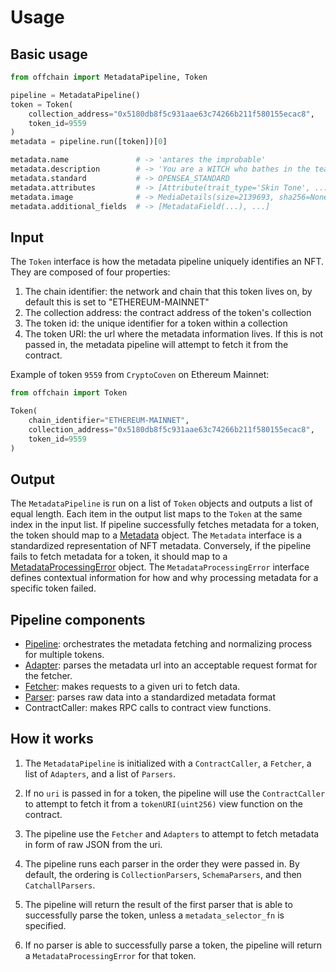 # Usage

## Basic usage

```python
from offchain import MetadataPipeline, Token

pipeline = MetadataPipeline()
token = Token(
    collection_address="0x5180db8f5c931aae63c74266b211f580155ecac8",
    token_id=9559
)
metadata = pipeline.run([token])[0]

metadata.name               # -> 'antares the improbable'
metadata.description        # -> 'You are a WITCH who bathes in the tears of...'
metadata.standard           # -> OPENSEA_STANDARD
metadata.attributes         # -> [Attribute(trait_type='Skin Tone', ...]
metadata.image              # -> MediaDetails(size=2139693, sha256=None, uri='https://cryptocoven.s3.amazonaws.com/2048b255aa1d02045eef13cdd7100479.png', mime_type='image/png')
metadata.additional_fields  # -> [MetadataField(...), ...]
```

## Input

The `Token` interface is how the metadata pipeline uniquely identifies an NFT. They are composed of four properties:

1. The chain identifier: the network and chain that this token lives on, by default this is set to "ETHEREUM-MAINNET"
2. The collection address: the contract address of the token's collection
3. The token id: the unique identifier for a token within a collection
4. The token URI: the url where the metadata information lives. If this is not passed in, the metadata pipeline will attempt to fetch it from the contract.

Example of token `9559` from `CryptoCoven` on Ethereum Mainnet:

```python
from offchain import Token

Token(
    chain_identifier="ETHEREUM-MAINNET",
    collection_address="0x5180db8f5c931aae63c74266b211f580155ecac8",
    token_id=9559
)
```

## Output

The `MetadataPipeline` is run on a list of `Token` objects and outputs a list of equal length. Each item in the output list maps to the `Token` at the same index in the input list. If pipeline successfully fetches metadata for a token, the token should map to a [Metadata](../models/metadata.md) object. The `Metadata` interface is a standardized representation of NFT metadata. Conversely, if the pipeline fails to fetch metadata for a token, it should map to a [MetadataProcessingError](../models/metadata_processing_error.md) object. The `MetadataProcessingError` interface defines contextual information for how and why processing metadata for a specific token failed.

## Pipeline components

- [Pipeline](../pipeline/pipeline.md): orchestrates the metadata fetching and normalizing process for multiple tokens.
- [Adapter](../pipeline/adapters.md): parses the metadata url into an acceptable request format for the fetcher.
- [Fetcher](../pipeline/fetchers.md): makes requests to a given uri to fetch data.
- [Parser](../pipeline/parsers.md): parses raw data into a standardized metadata format
- ContractCaller: makes RPC calls to contract view functions.

## How it works

1. The `MetadataPipeline` is initialized with a `ContractCaller`, a `Fetcher`, a list of `Adapters`, and a list of `Parsers`.
2. If no `uri` is passed in for a token, the pipeline will use the `ContractCaller` to attempt to fetch it from a `tokenURI(uint256)` view function on the contract.
3. The pipeline use the `Fetcher` and `Adapters` to attempt to fetch metadata in form of raw JSON from the uri.
4. The pipeline runs each parser in the order they were passed in. By default, the ordering is `CollectionParsers`, `SchemaParsers`, and then `CatchallParsers`.
5. The pipeline will return the result of the first parser that is able to successfully parse the token, unless a `metadata_selector_fn` is specified.

6. If no parser is able to successfully parse a token, the pipeline will return a `MetadataProcessingError` for that token.
